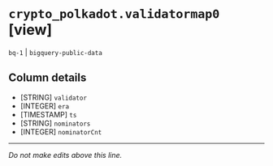 # `crypto_polkadot.validatormap0` [view]
`bq-1` | `bigquery-public-data`

## Column details
* [STRING]    `validator`
* [INTEGER]   `era`
* [TIMESTAMP] `ts`
* [STRING]    `nominators`
* [INTEGER]   `nominatorCnt`

-------------------------------------------------------------------------------
*Do not make edits above this line.*
